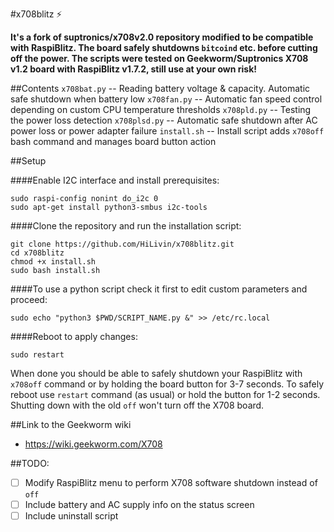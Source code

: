 #x708blitz :zap:

**It's a fork of suptronics/x708v2.0 repository modified to be compatible with RaspiBlitz.
The board safely shutdowns `bitcoind` etc. before cutting off the power.
The scripts were tested on Geekworm/Suptronics X708 v1.2 board with RaspiBlitz v1.7.2, still use at your own risk!**

##Contents
`x708bat.py`  -- Reading battery voltage & capacity. Automatic safe shutdown when battery low 
`x708fan.py` -- Automatic fan speed control depending on custom CPU temperature thresholds
`x708pld.py` -- Testing the power loss detection 
`x708plsd.py` -- Automatic safe shutdown after AC power loss or power adapter failure 
`install.sh` -- Install script adds `x708off` bash command and manages board button action

##Setup

####Enable I2C interface and install prerequisites:
```
sudo raspi-config nonint do_i2c 0
sudo apt-get install python3-smbus i2c-tools
```

####Clone the repository and run the installation script:
```
git clone https://github.com/HiLivin/x708blitz.git
cd x708blitz
chmod +x install.sh
sudo bash install.sh
```

####To use a python script check it first to edit custom parameters and proceed:
```
sudo echo "python3 $PWD/SCRIPT_NAME.py &" >> /etc/rc.local
```

####Reboot to apply changes:
```
sudo restart
```

When done you should be able to safely shutdown your RaspiBlitz with `x708off` command or by holding the board button for 3-7 seconds.
To safely reboot use `restart` command (as usual) or hold the button for 1-2 seconds.
Shutting down with the old `off` won't turn off the X708 board.

##Link to the Geekworm wiki
- https://wiki.geekworm.com/X708

##TODO:
- [ ] Modify RaspiBlitz menu to perform X708 software shutdown instead of `off`
- [ ] Include battery and AC supply info on the status screen
- [ ] Include uninstall script
